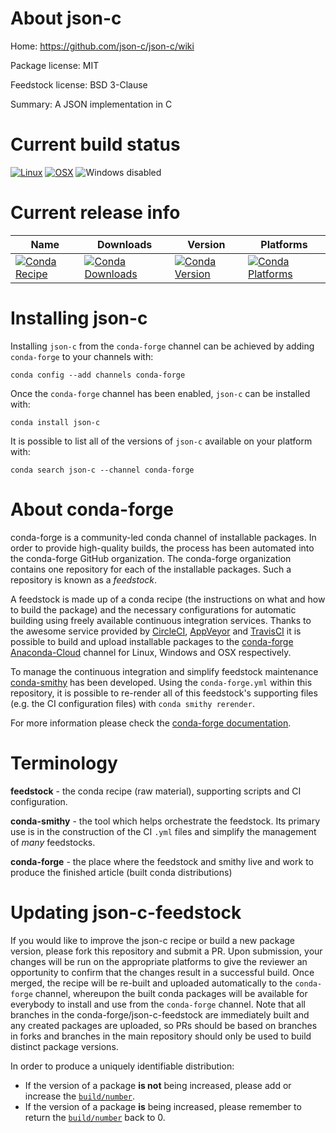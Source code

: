 About json-c
============

Home: https://github.com/json-c/json-c/wiki

Package license: MIT

Feedstock license: BSD 3-Clause

Summary: A JSON implementation in C



Current build status
====================

[![Linux](https://img.shields.io/circleci/project/github/conda-forge/json-c-feedstock/master.svg?label=Linux)](https://circleci.com/gh/conda-forge/json-c-feedstock)
[![OSX](https://img.shields.io/travis/conda-forge/json-c-feedstock/master.svg?label=macOS)](https://travis-ci.org/conda-forge/json-c-feedstock)
![Windows disabled](https://img.shields.io/badge/Windows-disabled-lightgrey.svg)

Current release info
====================

| Name | Downloads | Version | Platforms |
| --- | --- | --- | --- |
| [![Conda Recipe](https://img.shields.io/badge/recipe-json--c-green.svg)](https://anaconda.org/conda-forge/json-c) | [![Conda Downloads](https://img.shields.io/conda/dn/conda-forge/json-c.svg)](https://anaconda.org/conda-forge/json-c) | [![Conda Version](https://img.shields.io/conda/vn/conda-forge/json-c.svg)](https://anaconda.org/conda-forge/json-c) | [![Conda Platforms](https://img.shields.io/conda/pn/conda-forge/json-c.svg)](https://anaconda.org/conda-forge/json-c) |

Installing json-c
=================

Installing `json-c` from the `conda-forge` channel can be achieved by adding `conda-forge` to your channels with:

```
conda config --add channels conda-forge
```

Once the `conda-forge` channel has been enabled, `json-c` can be installed with:

```
conda install json-c
```

It is possible to list all of the versions of `json-c` available on your platform with:

```
conda search json-c --channel conda-forge
```


About conda-forge
=================

conda-forge is a community-led conda channel of installable packages.
In order to provide high-quality builds, the process has been automated into the
conda-forge GitHub organization. The conda-forge organization contains one repository
for each of the installable packages. Such a repository is known as a *feedstock*.

A feedstock is made up of a conda recipe (the instructions on what and how to build
the package) and the necessary configurations for automatic building using freely
available continuous integration services. Thanks to the awesome service provided by
[CircleCI](https://circleci.com/), [AppVeyor](https://www.appveyor.com/)
and [TravisCI](https://travis-ci.org/) it is possible to build and upload installable
packages to the [conda-forge](https://anaconda.org/conda-forge)
[Anaconda-Cloud](https://anaconda.org/) channel for Linux, Windows and OSX respectively.

To manage the continuous integration and simplify feedstock maintenance
[conda-smithy](https://github.com/conda-forge/conda-smithy) has been developed.
Using the ``conda-forge.yml`` within this repository, it is possible to re-render all of
this feedstock's supporting files (e.g. the CI configuration files) with ``conda smithy rerender``.

For more information please check the [conda-forge documentation](https://conda-forge.org/docs/).

Terminology
===========

**feedstock** - the conda recipe (raw material), supporting scripts and CI configuration.

**conda-smithy** - the tool which helps orchestrate the feedstock.
                   Its primary use is in the construction of the CI ``.yml`` files
                   and simplify the management of *many* feedstocks.

**conda-forge** - the place where the feedstock and smithy live and work to
                  produce the finished article (built conda distributions)


Updating json-c-feedstock
=========================

If you would like to improve the json-c recipe or build a new
package version, please fork this repository and submit a PR. Upon submission,
your changes will be run on the appropriate platforms to give the reviewer an
opportunity to confirm that the changes result in a successful build. Once
merged, the recipe will be re-built and uploaded automatically to the
`conda-forge` channel, whereupon the built conda packages will be available for
everybody to install and use from the `conda-forge` channel.
Note that all branches in the conda-forge/json-c-feedstock are
immediately built and any created packages are uploaded, so PRs should be based
on branches in forks and branches in the main repository should only be used to
build distinct package versions.

In order to produce a uniquely identifiable distribution:
 * If the version of a package **is not** being increased, please add or increase
   the [``build/number``](https://conda.io/docs/user-guide/tasks/build-packages/define-metadata.html#build-number-and-string).
 * If the version of a package **is** being increased, please remember to return
   the [``build/number``](https://conda.io/docs/user-guide/tasks/build-packages/define-metadata.html#build-number-and-string)
   back to 0.
